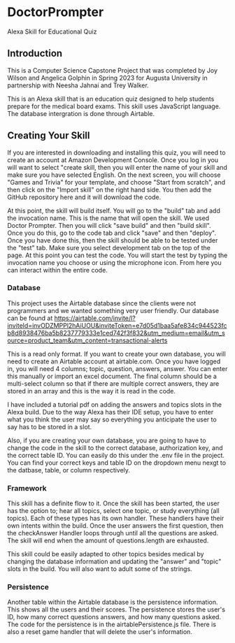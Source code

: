 # DoctorPrompter
Alexa Skill for Educational Quiz

## Introduction

This is a Computer Science Capstone Project that was completed by Joy Wilson and Angelica Golphin in Spring 2023 for Augusta University in partnership with Neesha Jahnai and Trey Walker. 

This is an Alexa skill that is an education quiz designed to help students prepare for the medical board exams. This skill uses JavaScript language. The database intergration is done through Airtable. 

## Creating Your Skill

If you are interested in downloading and installing this quiz, you will need to create an account at Amazon Development Console. Once you log in you will want to select "create skill, then you will enter the name of your skill and make sure you have selected English. On the next screen, you will choose "Games and Trivia" for your template, and choose "Start from scratch", and then click on the "Import skill" on the right hand side. You then add the GitHub repository here and it will download the code. 

At this point, the skill will build itself. You will go to the "build" tab and add the invocation name. This is the name that will open the skill. We used Doctor Prompter. Then you will click "save build" and then "build skill". Once you do this, go to the code tab and click "save" and then "deploy". Once you have done this, then the skill should be able to be tested under the "test" tab. Make sure you select development tab on the top of the page. At this point you can test the code. You will start the test by typing the invocation name you choose or using the microphone icon. From here you can interact within the entire code. 

### Database

This project uses the Airtable database since the clients were not programmers and we wanted something very user friendly. Our database can be found at https://airtable.com/invite/l?inviteId=invODZMPPl2hAiUOU&inviteToken=e7d05d1baa5afe834c944523fcb8d8938476ba5b8237779333e1ced742f3f832&utm_medium=email&utm_source=product_team&utm_content=transactional-alerts

This is a read only format. If you want to create your own database, you will need to create an Airtable account at airtable.com. Once you have logged in, you will need 4 columns; topic, question, answers, answer. You can enter this manually or import an excel document. The final column should be a multi-select column so that if there are multiple correct answers, they are stored in an array and this is the way it is read in the code. 

I have included a  tutorial pdf on adding the answers and topics slots in the Alexa build. Due to the way Alexa has their IDE setup, you have to enter what you think the user may say so everything you anticipate the user to say has to be stored in a slot. 

Also, if you are creating your own database, you are going to have to change the code in the skill to the correct database, authorization key, and the correct table ID. You can easily do this under the .env file in the project. You can find your correct keys and table ID on the dropdown menu nexgt to the datbase, table, or column respectively.

### Framework

This skill has a definite flow to it. Once the skill has been started, the user has the option to; hear all topics, select one topic, or study everything (all topics). Each of these types has its own handler. These handlers have their own intents within the build. Once the user answers the first question, then the checkAnswer Handler loops through until all the questions are asked. The skill will end when the amount of questions.length are exhausted. 

This skill could be easily adapted to other topics besides medical by changing the database information and updating the "answer" and "topic" slots in the build. You will also want to adult some of the strings.

### Persistence

Another table within the Airtable database is the persistence information. This shows all the users and their scores. The persistence stores the user's ID, how many correct questions answers, and how many questions asked. The code for the persistence is in the airtablePersistence.js file. There is also a reset game handler that will delete the user's information.
